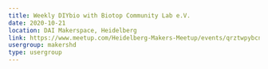 ```yaml
---
title: Weekly DIYbio with Biotop Community Lab e.V.
date: 2020-10-21
location: DAI Makerspace, Heidelberg
link: https://www.meetup.com/Heidelberg-Makers-Meetup/events/qrztwpybcnbcc/
usergroup: makershd
type: usergroup
---
```

